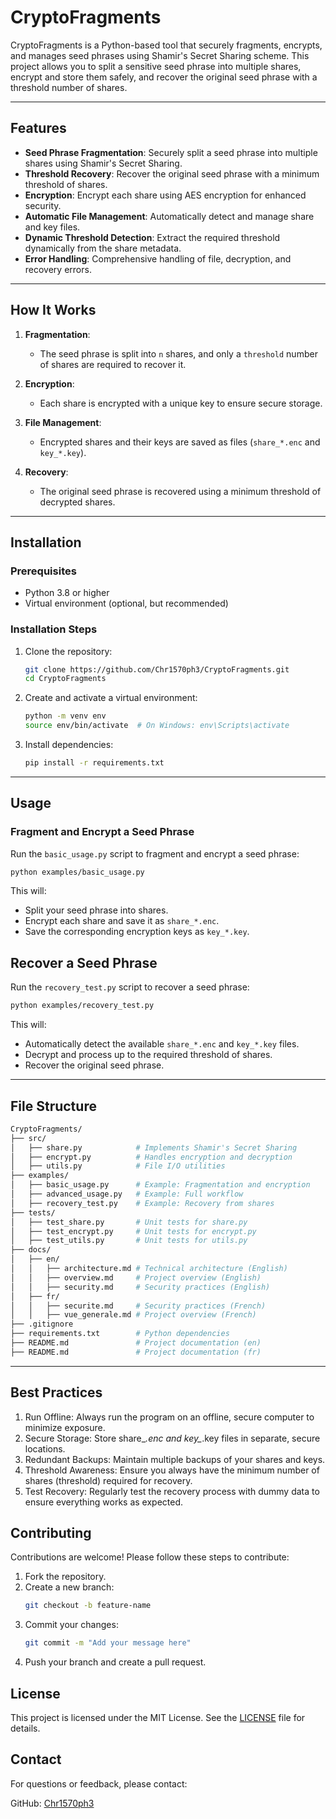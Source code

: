 # CryptoFragments

CryptoFragments is a Python-based tool that securely fragments, encrypts, and manages seed phrases using Shamir's Secret Sharing scheme. This project allows you to split a sensitive seed phrase into multiple shares, encrypt and store them safely, and recover the original seed phrase with a threshold number of shares.

---

## Features

- **Seed Phrase Fragmentation**: Securely split a seed phrase into multiple shares using Shamir's Secret Sharing.
- **Threshold Recovery**: Recover the original seed phrase with a minimum threshold of shares.
- **Encryption**: Encrypt each share using AES encryption for enhanced security.
- **Automatic File Management**: Automatically detect and manage share and key files.
- **Dynamic Threshold Detection**: Extract the required threshold dynamically from the share metadata.
- **Error Handling**: Comprehensive handling of file, decryption, and recovery errors.

---

## How It Works

1. **Fragmentation**:
   - The seed phrase is split into `n` shares, and only a `threshold` number of shares are required to recover it.

2. **Encryption**:
   - Each share is encrypted with a unique key to ensure secure storage.

3. **File Management**:
   - Encrypted shares and their keys are saved as files (`share_*.enc` and `key_*.key`).

4. **Recovery**:
   - The original seed phrase is recovered using a minimum threshold of decrypted shares.

---

## Installation

### Prerequisites
- Python 3.8 or higher
- Virtual environment (optional, but recommended)

### Installation Steps
1. Clone the repository:
   ```bash
   git clone https://github.com/Chr1570ph3/CryptoFragments.git
   cd CryptoFragments
    ```

2. Create and activate a virtual environment:

    ```bash
    python -m venv env
    source env/bin/activate  # On Windows: env\Scripts\activate
    ```

3. Install dependencies:
    ```bash
    pip install -r requirements.txt
    ```

---

## Usage
### Fragment and Encrypt a Seed Phrase
Run the `basic_usage.py` script to fragment and encrypt a seed phrase:
```bash
python examples/basic_usage.py
```

This will:
- Split your seed phrase into shares.
- Encrypt each share and save it as `share_*.enc`.
- Save the corresponding encryption keys as `key_*.key`.

## Recover a Seed Phrase
Run the `recovery_test.py` script to recover a seed phrase:
```bash
python examples/recovery_test.py
```

This will:

- Automatically detect the available `share_*.enc` and `key_*.key` files.
- Decrypt and process up to the required threshold of shares.
- Recover the original seed phrase.

---
## File Structure
```bash
CryptoFragments/
├── src/
│   ├── share.py            # Implements Shamir's Secret Sharing
│   ├── encrypt.py          # Handles encryption and decryption
│   ├── utils.py            # File I/O utilities
├── examples/
│   ├── basic_usage.py      # Example: Fragmentation and encryption
│   ├── advanced_usage.py   # Example: Full workflow
│   ├── recovery_test.py    # Example: Recovery from shares
├── tests/
│   ├── test_share.py       # Unit tests for share.py
│   ├── test_encrypt.py     # Unit tests for encrypt.py
│   ├── test_utils.py       # Unit tests for utils.py
├── docs/
│   ├── en/
│   │   ├── architecture.md # Technical architecture (English)
│   │   ├── overview.md     # Project overview (English)
│   │   ├── security.md     # Security practices (English)
│   ├── fr/
│   │   ├── securite.md     # Security practices (French)
│   │   ├── vue_generale.md # Project overview (French)
├── .gitignore
├── requirements.txt        # Python dependencies
├── README.md               # Project documentation (en)
├── README.md               # Project documentation (fr)
```

---
## Best Practices
1. Run Offline: Always run the program on an offline, secure computer to minimize exposure.
1. Secure Storage: Store share_*.enc and key_*.key files in separate, secure locations.
1. Redundant Backups: Maintain multiple backups of your shares and keys.
1. Threshold Awareness: Ensure you always have the minimum number of shares (threshold) required for recovery.
1. Test Recovery: Regularly test the recovery process with dummy data to ensure everything works as expected.

## Contributing
Contributions are welcome! Please follow these steps to contribute:

1. Fork the repository.
1. Create a new branch:
    ```bash
    git checkout -b feature-name
    ```
1. Commit your changes:
    ```bash
    git commit -m "Add your message here"
    ```
1. Push your branch and create a pull request.

## License
This project is licensed under the MIT License. See the [LICENSE](https://opensource.org/licenses/MIT) file for details.

## Contact
For questions or feedback, please contact:

GitHub: [Chr1570ph3](https://github.com/Chr1570ph3/)

